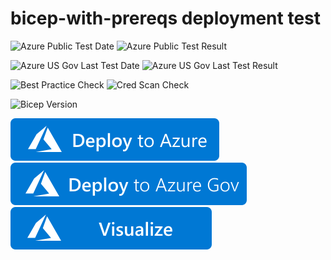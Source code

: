 # bicep-with-prereqs deployment test

![Azure Public Test Date](https://azurequickstartsservice.blob.core.windows.net/badges/.test-deployments/bicep-with-prereqs/PublicLastTestDate.svg)
![Azure Public Test Result](https://azurequickstartsservice.blob.core.windows.net/badges/.test-deployments/bicep-with-prereqs/PublicDeployment.svg)

![Azure US Gov Last Test Date](https://azurequickstartsservice.blob.core.windows.net/badges/.test-deployments/bicep-with-prereqs/FairfaxLastTestDate.svg)
![Azure US Gov Last Test Result](https://azurequickstartsservice.blob.core.windows.net/badges/.test-deployments/bicep-with-prereqs/FairfaxDeployment.svg)

![Best Practice Check](https://azurequickstartsservice.blob.core.windows.net/badges/.test-deployments/bicep-with-prereqs/BestPracticeResult.svg)
![Cred Scan Check](https://azurequickstartsservice.blob.core.windows.net/badges/.test-deployments/bicep-with-prereqs/CredScanResult.svg)

![Bicep Version](https://azurequickstartsservice.blob.core.windows.net/badges/.test-deployments/bicep-with-prereqs/BicepVersion.svg)

[![Deploy To Azure](https://raw.githubusercontent.com/Azure/azure-quickstart-templates/master/1-CONTRIBUTION-GUIDE/images/deploytoazure.svg?sanitize=true)](https://portal.azure.com/#create/Microsoft.Template/uri/https%3A%2F%2Fraw.githubusercontent.com%2FAzure%2Fazure-quickstart-templates%2Fmaster%2F.test-deployments/bicep-with-prereqs%2Fazuredeploy.json)
[![Deploy To Azure US Gov](https://raw.githubusercontent.com/Azure/azure-quickstart-templates/master/1-CONTRIBUTION-GUIDE/images/deploytoazuregov.svg?sanitize=true)](https://portal.azure.us/#create/Microsoft.Template/uri/https%3A%2F%2Fraw.githubusercontent.com%2FAzure%2Fazure-quickstart-templates%2Fmaster%2F.test-deployments/bicep-with-prereqs%2Fazuredeploy.json)
[![Visualize](https://raw.githubusercontent.com/Azure/azure-quickstart-templates/master/1-CONTRIBUTION-GUIDE/images/visualizebutton.svg?sanitize=true)](http://armviz.io/#/?load=https%3A%2F%2Fraw.githubusercontent.com%2FAzure%2Fazure-quickstart-templates%2Fmaster%2F.test-deployments/bicep-with-prereqs%2Fazuredeploy.json)
